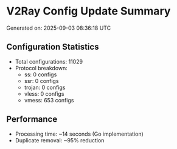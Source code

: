 # V2Ray Config Update Summary
Generated on: 2025-09-03 08:36:18 UTC

## Configuration Statistics
- Total configurations: 11029
- Protocol breakdown:
  - ss: 0 configs
  - ssr: 0 configs
  - trojan: 0 configs
  - vless: 0 configs
  - vmess: 653 configs

## Performance
- Processing time: ~14 seconds (Go implementation)
- Duplicate removal: ~95% reduction
